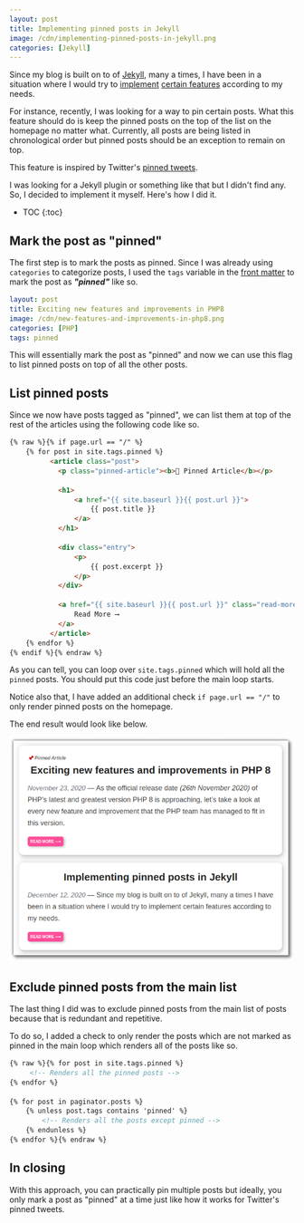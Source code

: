 ```yaml
---
layout: post
title: Implementing pinned posts in Jekyll
image: /cdn/implementing-pinned-posts-in-jekyll.png
categories: [Jekyll]
---
```


Since my blog is built on to of [Jekyll](https://jekyllrb.com/), many a times, I have been in a situation where I would try to [implement](/showing-related-posts-based-on-the-current-post-category-in-jekyll/) [certain features](/how-to-categorize-your-posts-in-jekyll/) according to my needs.

For instance, recently, I was looking for a way to pin certain posts. What this feature should do is keep the pinned posts on the top of the list on the homepage no matter what. Currently, all posts are being listed in chronological order but pinned posts should be an exception to remain on top. 

This feature is inspired by Twitter's [pinned tweets](https://help.twitter.com/en/managing-your-account/how-to-customize-your-profile).

I was looking for a Jekyll plugin or something like that but I didn't find any. So, I decided to implement it myself. Here's how I did it.

* TOC
{:toc}

## Mark the post as "pinned"

The first step is to mark the posts as pinned. Since I was already using `categories` to categorize posts, I used the `tags` variable in the [front matter](https://jekyllrb.com/docs/front-matter/) to mark the post as ***"pinned"*** like so.

```yml
layout: post
title: Exciting new features and improvements in PHP8
image: /cdn/new-features-and-improvements-in-php8.png
categories: [PHP]
tags: pinned
```

This will essentially mark the post as "pinned" and now we can use this flag to list pinned posts on top of all the other posts.

## List pinned posts

Since we now have posts tagged as "pinned", we can list them at top of the rest of the articles using the following code like so.

```html
{% raw %}{% if page.url == "/" %}
    {% for post in site.tags.pinned %}
          <article class="post">
            <p class="pinned-article"><b>📌 Pinned Article</b></p>

            <h1>
                <a href="{{ site.baseurl }}{{ post.url }}">
                    {{ post.title }}
                </a>
            </h1>

            <div class="entry">
                <p>
                    {{ post.excerpt }}
                </p>
            </div>

            <a href="{{ site.baseurl }}{{ post.url }}" class="read-more">
                Read More ⟶
            </a>
          </article>
    {% endfor %}
{% endif %}{% endraw %}
```

As you can tell, you can loop over `site.tags.pinned` which will hold all the `pinned` posts. You should put this code just before the main loop starts.

Notice also that, I have added an additional check `if page.url == "/"` to only render pinned posts on the homepage.

The end result would look like below.

![pinned post jekyll](/images/pinned-post-jekyll.png)

## Exclude pinned posts from the main list

The last thing I did was to exclude pinned posts from the main list of posts because that is redundant and repetitive.

To do so, I added a check to only render the posts which are not marked as pinned in the main loop which renders all of the posts like so.

```html
{% raw %}{% for post in site.tags.pinned %}
     <!-- Renders all the pinned posts -->
{% endfor %}

{% for post in paginator.posts %}
    {% unless post.tags contains 'pinned' %}
        <!-- Renders all the posts except pinned -->
    {% endunless %}
{% endfor %}{% endraw %}
```

## In closing

With this approach, you can practically pin multiple posts but ideally, you only mark a post as "pinned" at a time just like how it works for Twitter's pinned tweets.